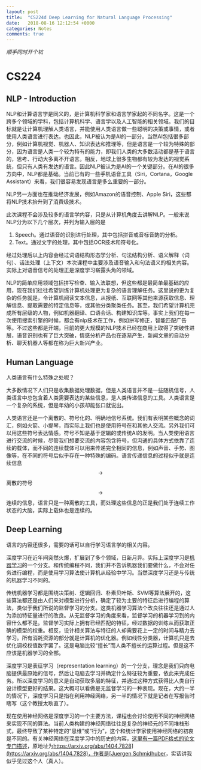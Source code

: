 ```yaml
---
layout: post
title:  "CS224d Deep Learning for Natural Language Processing"
date:   2018-08-16 12:12:54 +0000
categories: Notes
comments: true
---
```


<script type="text/javascript"
  src="https://cdn.mathjax.org/mathjax/latest/MathJax.js?config=TeX-AMS-MML_HTMLorMML">
</script>

*顺手同时开个坑*

# CS224

## NLP - Introduction

NLP和计算语言学是同义的，是计算机科学家和语言学家起的不同名字。这是一个跨多个领域的学科，包括计算机科学、语言学以及人工智能的相关领域。我们的目标就是让计算机理解人类语言，并能使用人类语言做一些聪明的决策或事情，或者使用人类语言进行表达。也因此，NLP被认为是AI的一部分。当然AI包括很多部分，例如计算机视觉、机器人、知识表达和推理等，但是语言是一个较为特殊的部分，因为语言是人类一个较为特有的能力，即我们人类的大多数活动都是基于语言的，思考、行动大多离不开语言。相反，地球上很多生物都有较为发达的视觉系统，但只有人类有发达的语言。因此NLP被认为是AI的一个关键部分。在AI的很多方向中，NLP都是基础。当前已有的一些手机语音工具（Siri，Cortana，Google Assistant）来看，我们很容易发现语言是多么重要的一部分。

NLP另一方面也在推动经济发展，例如Amazon的语音控制、Apple Siri，这些都将NLP技术抬升到了消费级技术。

此次课程不会涉及较多的语言学内容，只是从计算机角度去讲解NLP。一般来说NLP分为以下几个层次，并列为输入层的是

1. Speech。通过语音的识别进行处理，其中包括拼音或音标音韵的分析。
2. Text。通过文字的处理，其中包括OCR技术和符号化。

经过处理后以上内容会经过词语结构形态学分析、句法结构分析、语义解释（词句）、话法处理（上下文）本次课程中主要涉及语音输入和句法语义的相关内容。实际上对语音信号的处理正是深度学习崭露头角的领域。

NLP的简单应用领域包括拼写检查、输入法联想，但这些都是最简单最基础的应用，现在我们往往希望训练计算机处理更为复杂的语言理解任务。这里说的更为复杂的任务就是，令计算机阅读文本信息，从报纸、互联网等其他来源获取信息、理解信息、提取需要的特定信息等，或其他分类聚类任务。甚至，我们希望计算机完成所有层级的人物，例如机器翻译、口语会话、构建知识库等。事实上我们在每一次使用搜索引擎的时候，都会有nlp技术在工作，例如拼写修正，智能匹配广告等。不过这些都是开端，目前的更大规模的NLP技术已经在商用上取得了突破性进展，语音识别也有了巨大突破，情感分析产品也在逐渐产生，新闻文章的自动分析、聊天机器人等都在称为巨大新兴产业。

## Human Language

人类语言有什么特殊之处呢？

大多数情况下人们只是收集数据处理数据，但是人类语言并不是一些随机信号，人类语言中总包含着人类需要表达的某些信息，是人类传递信息的工具。人类语言是一个复杂的系统，但是年幼的小孩却能张口就说出。

人类语言还是一个离散的、符号化的、明确地信号系统。我们有表明某些概念的词汇，例如火箭、小提琴，而实际上我们也是使用符号在和其他人交流。另外我们可以用这些符号表达情感。符号不知是基于逻辑的或传统AI的发明。当人类使用语言进行交流的时候，尽管我们想要交流的内容包含符号，但沟通的具体方式依靠了连续的载体，而不同的连续载体可以用来传递完全相同的信息，例如声音、手势、图像等，在不同的符号后似乎存在一种特殊的编码。语言传递信息的过程似乎就是连续信息$$\rightarrow$$离散的符号$$\rightarrow$$连续的信息，语言只是一种离散的工具，而处理这些信息的正是我们处于连续工作状态的大脑，实际上载体也是连续的。

## Deep Learning

语言的内容还很多，需要的话可以自行学习语言学的相关内容。

深度学习在近年间突然火爆，扩展到了多个领域，日新月异。实际上深度学习是[机器学习](https://psycholsc.github.io/notes/2018/08/10/CS229-Machine-Learning.html)的一个分支。和传统编程不同，我们并不告诉机器我们要做什么，不会对任务进行编程，而是使用学习算法使计算机从经验中学习。当然深度学习还是与传统的机器学习不同的。

传统机器学习都是围绕决策树、逻辑回归、朴素贝叶斯、SVM等算法展开的，这些算法都还是由人们来对模型进行分析，确定了较为主要的特征后进行编程的算法，类似于我们所说的监督学习的分支。这类机器学习算法个改良往往还是通过人为添加特征量进行的改良。从无监督学习的角度来看，监督学习的机器学习到的内容什么都不是。监督学习实际上拥有已经匹配的特征，经过数据的训练从而获取正确的模型的权重。相反，设计相关算法与特征的人却需要花上一定的时间与精力去学习。所有消耗资源的部分就是计算机的优化器。例如线性分类器，计算机只是去优化调校权值数字罢了。这是电脑比较“擅长”而人类不擅长的运算过程。但是这不应该是机器学习的全部。

深度学习是表征学习（representation learning）的一个分支，理念是我们只向电脑提供最原始的信号，然后让电脑去学习并确定什么特征较为重要，依此来完成任务。所以深度学习的意义是自动获取多层的特征，并通过这种方式获得比人类自行设计模型更好的结果。这大概可以看做是无监督学习的一种表现。现在，大约一半的情况下，深度学习只是指在利用神经网络，另一半的情况下就是记者在写报告时瞎写（这个教授太耿直了）。

现在使用神经网络是深度学习的一个主要方法，课程也会讨论使用不同的神经网络来实现不同的算法。当前人类构建的神经网络往往是复杂的神经元的不同堆栈形式，最终导致了某种特定的“思维”或“行为”，这个和统计学家使用神经网络的初衷是不同的。有关神经网络在深度学习中的历史的内容，[这里有一篇PDF格式的论文专门描述](https://github.com/psycholsc/psycholsc.github.io/raw/master/assets/Deep%20Learning%20in%20Neural%20Networks_An%20Overview.pdf)，原地址为[https://arxiv.org/abs/1404.7828](https://arxiv.org/abs/1404.7828)，作者是[Juergen Schmidhuber](https://en.wikipedia.org/wiki/J%C3%BCrgen_Schmidhuber)，实话讲我似乎见过这个人（真人）。 